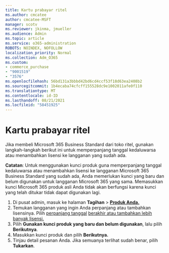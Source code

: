 ```yaml
---
title: Kartu prabayar ritel
ms.author: cmcatee
author: cmcatee-MSFT
manager: scotv
ms.reviewer: jkinma, jmueller
ms.audience: Admin
ms.topic: article
ms.service: o365-administration
ROBOTS: NOINDEX, NOFOLLOW
localization_priority: Normal
ms.collection: Adm_O365
ms.custom:
- commerce_purchase
- "9001519"
- "3576"
ms.openlocfilehash: 56bd131a3bbbd42bd6cd4ccf53f18d63ea2408b2
ms.sourcegitcommit: 1b4ecaba74cfcff155528dc9e1002011afe0f110
ms.translationtype: MT
ms.contentlocale: id-ID
ms.lasthandoff: 08/21/2021
ms.locfileid: "58451925"
---
```

# <a name="retail-prepaid-card"></a>Kartu prabayar ritel

Jika membeli Microsoft 365 Business Standard dari toko ritel, gunakan langkah-langkah berikut ini untuk memperpanjang tanggal kedaluwarsa atau menambahkan lisensi ke langganan yang sudah ada.

**Catatan**: Untuk menggunakan kunci produk guna memperpanjang tanggal kedaluwarsa atau menambahkan lisensi ke langganan Microsoft 365 Business Standard yang sudah ada, Anda memerlukan kunci yang baru dan belum digunakan untuk langganan Microsoft 365 yang sama. Memasukkan kunci Microsoft 365 produk asli Anda tidak akan berfungsi karena kunci yang telah ditukar tidak dapat digunakan lagi.

1. Di pusat admin, masuk ke halaman **Tagihan**  >  **[Produk Anda.](https://go.microsoft.com/fwlink/p/?linkid=842054)**
2. Temukan langganan yang ingin Anda perpanjang atau tambahkan lisensinya. Pilih [perpanjang tanggal](https://go.microsoft.com/fwlink/p/?linkid=842054) [berakhir atau tambahkan lebih banyak lisensi.](https://go.microsoft.com/fwlink/p/?linkid=842054)
3. Pilih **Gunakan kunci produk yang baru dan belum digunakan**, lalu pilih **Berikutnya**.
4. Masukkan kunci produk dan pilih **Berikutnya.**
5. Tinjau detail pesanan Anda. Jika semuanya terlihat sudah benar, pilih **Tukarkan**.